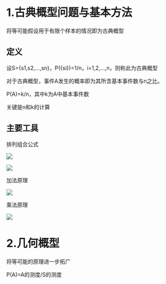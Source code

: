 # 1.古典概型问题与基本方法

将等可能假设用于有限个样本的情况即为古典概型

## 定义

设S={s1,s2,…,sn}，P({si})=1/n，i=1,2,…,n，则称此为古典概型

对于古典概型，事件A发生的概率即为其所含基本事件数与n之比。

P(A)=k/n，其中k为A中基本事件数

关键是n和k的计算

## 主要工具

排列组合公式

![](/media/alex/新加卷/TUST/University-Learning/概率论与数理统计/概论律与数理统计——国防科技大学/images/排列公式.png)

![](/media/alex/新加卷/TUST/University-Learning/概率论与数理统计/概论律与数理统计——国防科技大学/images/组合公式.png)

加法原理

![](/media/alex/新加卷/TUST/University-Learning/概率论与数理统计/概论律与数理统计——国防科技大学/images/加法原理.png)

乘法原理

![](/media/alex/新加卷/TUST/University-Learning/概率论与数理统计/概论律与数理统计——国防科技大学/images/乘法原理.png)

# 2.几何概型

将等可能的原理进一步拓广

P(A)=A的测度/S的测度